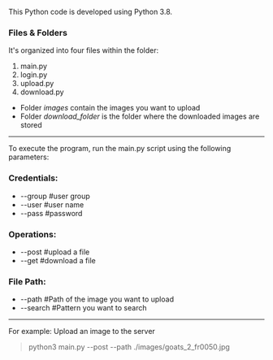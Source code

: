 This Python code is developed using Python 3.8. 

### Files & Folders 

It's organized into four files within the folder:
1. main.py
2. login.py
3. upload.py
4. download.py

+ Folder _images_ contain the images you want to upload
+ Folder _download_folder_ is the folder where the downloaded images are stored

***

To execute the program, run the main.py script using the following parameters:

### Credentials:
+ --group  #user group
+ --user   #user name
+ --pass   #password

### Operations:
+ --post   #upload a file
+ --get    #download a file

### File Path:
+ --path    #Path of the image you want to upload 
+ --search  #Pattern you want to search

***
For example: Upload an image to the server

> python3 main.py --post --path ./images/goats_2_fr0050.jpg
